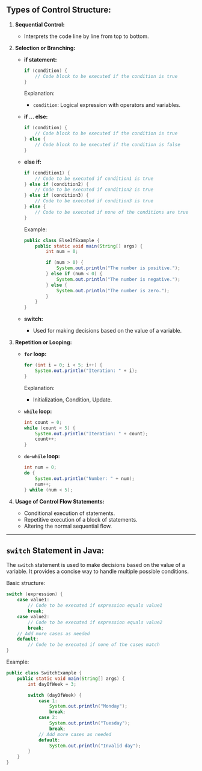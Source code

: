 ## Types of Control Structure:

1. **Sequential Control:**
   - Interprets the code line by line from top to bottom.

2. **Selection or Branching:**
   - **if statement:**
     ```java
     if (condition) {
         // Code block to be executed if the condition is true
     }
     ```
     Explanation:
     - `condition`: Logical expression with operators and variables.

   - **if ... else:**
     ```java
     if (condition) {
         // Code block to be executed if the condition is true
     } else {
         // Code block to be executed if the condition is false
     }
     ```

   - **else if:**
     ```java
     if (condition1) {
         // Code to be executed if condition1 is true
     } else if (condition2) {
         // Code to be executed if condition2 is true
     } else if (condition3) {
         // Code to be executed if condition3 is true
     } else {
         // Code to be executed if none of the conditions are true
     }
     ```
     Example:
     ```java
     public class ElseIfExample {
         public static void main(String[] args) {
             int num = 0;

             if (num > 0) {
                 System.out.println("The number is positive.");
             } else if (num < 0) {
                 System.out.println("The number is negative.");
             } else {
                 System.out.println("The number is zero.");
             }
         }
     }
     ```

   - **switch:**
     - Used for making decisions based on the value of a variable.

3. **Repetition or Looping:**
   - **`for` loop:**
     ```java
     for (int i = 0; i < 5; i++) {
         System.out.println("Iteration: " + i);
     }
     ```
     Explanation:
     - Initialization, Condition, Update.

   - **`while` loop:**
     ```java
     int count = 0;
     while (count < 5) {
         System.out.println("Iteration: " + count);
         count++;
     }
     ```

   - **`do-while` loop:**
     ```java
     int num = 0;
     do {
         System.out.println("Number: " + num);
         num++;
     } while (num < 5);
     ```

4. **Usage of Control Flow Statements:**
   - Conditional execution of statements.
   - Repetitive execution of a block of statements.
   - Altering the normal sequential flow.

---

## `switch` Statement in Java:

The `switch` statement is used to make decisions based on the value of a variable. It provides a concise way to handle multiple possible conditions.

Basic structure:
```java
switch (expression) {
    case value1:
        // Code to be executed if expression equals value1
        break;
    case value2:
        // Code to be executed if expression equals value2
        break;
    // Add more cases as needed
    default:
        // Code to be executed if none of the cases match
}
```

Example:
```java
public class SwitchExample {
    public static void main(String[] args) {
        int dayOfWeek = 3;

        switch (dayOfWeek) {
            case 1:
                System.out.println("Monday");
                break;
            case 2:
                System.out.println("Tuesday");
                break;
            // Add more cases as needed
            default:
                System.out.println("Invalid day");
        }
    }
}
```
